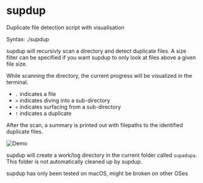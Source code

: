 # supdup
Duplicate file detection script with visualisation

Syntax: ./supdup <directory to analyze> <minimum file size in bytes for dedup check>

supdup will recursivly scan a directory and detect duplicate files.
A size filter can be specified if you want supdup to only look at files above a given file size.

While scanning the directory, the current progress will be visualized in the terminal.

* `.` indicates a file
* `>` indicates diving into a sub-directory
* `<` indicates surfacing from a sub-directory
* `!` indicates a duplicate

After the scan, a summary is printed out with filepaths to the identified duplicate files.

![Demo](https://chr1573r.github.io/repo-assets/supdup/img/demo.png)

supdup will create a work/log directory in the current folder called `supadupa`. This folder is not automatically cleaned up by supdup.

supdup has only been tested on macOS, might be broken on other OSes
